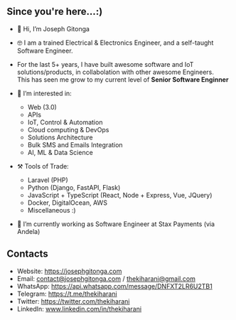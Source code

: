 ## Since you're here...:)
- 👋 Hi, I’m Joseph Gitonga
- 🤓 I am a trained Electrical & Electronics Engineer, and a self-taught Software Engineer.
- For the last 5+ years, I have built awesome software and IoT solutions/products, in collabolation with other awesome Engineers.<br/>This has seen me grow to my current level of **Senior Software Enginner**
- 👀 I’m interested in:
    - Web (3.0)
    - APIs
    - IoT, Control & Automation
    - Cloud computing & DevOps
    - Solutions Architecture
    - Bulk SMS and Emails Integration
    - AI, ML & Data Science
- ⚒️ Tools of Trade:
    - Laravel (PHP)
    - Python (Django, FastAPI, Flask)
    - JavaScript + TypeScript (React, Node + Express, Vue, JQuery)
    - Docker, DigitalOcean, AWS
    - Miscellaneous :)
    
- 🌱 I’m currently working as Software Engineer at Stax Payments (via Andela)

## Contacts
- Website: https://josephgitonga.com
- Email: contact@josephgitonga.com / thekiharani@gmail.com
- WhatsApp: https://api.whatsapp.com/message/DNFXT2LR6U2TB1
- Telegram: https://t.me/thekiharani
- Twitter: https://twitter.com/thekiharani
- LinkedIn: www.linkedin.com/in/thekiharani

<!---
evansmbithi/evansmbithi is a ✨ special ✨ repository because its `README.md` (this file) appears on your GitHub profile.
You can click the Preview link to take a look at your changes.
--->
